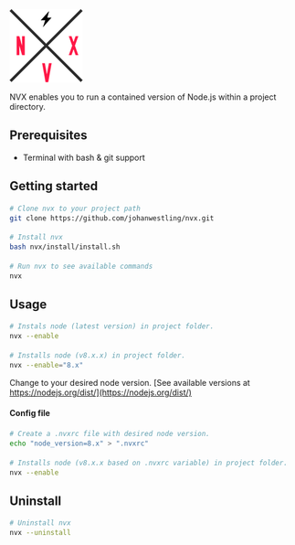 ![NVX](./docs/logo.png)

NVX enables you to run a contained version of Node.js within a project directory.

## Prerequisites
* Terminal with bash & git support

## Getting started
```bash
# Clone nvx to your project path
git clone https://github.com/johanwestling/nvx.git

# Install nvx
bash nvx/install/install.sh

# Run nvx to see available commands
nvx
```

## Usage
```bash
# Instals node (latest version) in project folder.
nvx --enable

# Installs node (v8.x.x) in project folder.
nvx --enable="8.x"
```

Change to your desired node version. [See available versions at https://nodejs.org/dist/](https://nodejs.org/dist/)

#### Config file
```bash
# Create a .nvxrc file with desired node version.
echo "node_version=8.x" > ".nvxrc"

# Installs node (v8.x.x based on .nvxrc variable) in project folder.
nvx --enable
```

## Uninstall
```bash
# Uninstall nvx
nvx --uninstall
```
